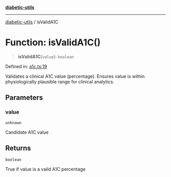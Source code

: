[**diabetic-utils**](../README.md)

***

[diabetic-utils](../globals.md) / isValidA1C

# Function: isValidA1C()

> **isValidA1C**(`value`): `boolean`

Defined in: [a1c.ts:19](https://github.com/marklearst/diabetic-utils/blob/0d03b5cd2e2b5edbf58275075cc81d8df31ac230/src/a1c.ts#L19)

Validates a clinical A1C value (percentage).
Ensures value is within physiologically plausible range for clinical analytics.

## Parameters

### value

`unknown`

Candidate A1C value

## Returns

`boolean`

True if value is a valid A1C percentage
